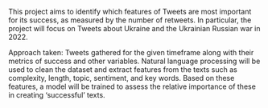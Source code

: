 This project aims to identify which features of Tweets are most important for its success, as measured by the number of retweets. In particular, the project will focus on Tweets about Ukraine and the Ukrainian Russian war in 2022.

Approach taken:
Tweets gathered for the given timeframe along with their metrics of success and other variables.
Natural language processing will be used to clean the dataset and extract features from the texts such as complexity, length, topic, sentiment, and key words.
Based on these features, a model will be trained to assess the relative importance of these in creating ‘successful’ texts.
